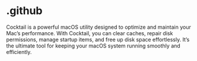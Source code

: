 # .github
Cocktail is a powerful macOS utility designed to optimize and maintain your Mac’s performance. With Cocktail, you can clear caches, repair disk permissions, manage startup items, and free up disk space effortlessly. It’s the ultimate tool for keeping your macOS system running smoothly and efficiently.
